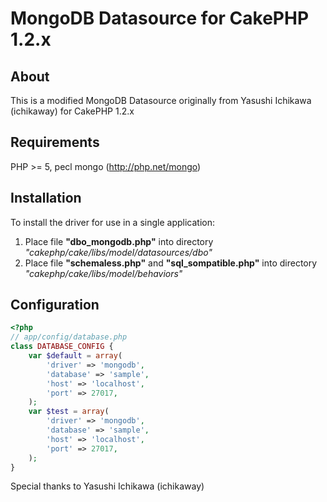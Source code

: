 # MongoDB Datasource for CakePHP 1.2.x

## About
This is a modified MongoDB Datasource originally from Yasushi Ichikawa (ichikaway) for CakePHP 1.2.x

## Requirements
PHP >= 5, pecl mongo (http://php.net/mongo)

## Installation
To install the driver for use in a single application:<br>
1. Place file __"dbo_mongodb.php"__ into directory _"cakephp/cake/libs/model/datasources/dbo"_<br>
2. Place file __"schemaless.php"__ and __"sql_sompatible.php"__ into directory _"cakephp/cake/libs/model/behaviors"_

## Configuration
```php
<?php
// app/config/database.php
class DATABASE_CONFIG {
	var $default = array(
		'driver' => 'mongodb',
		'database' => 'sample',
		'host' => 'localhost',
		'port' => 27017,
	);
	var $test = array(
		'driver' => 'mongodb',
		'database' => 'sample',
		'host' => 'localhost',
    	'port' => 27017,
	);
}
```
Special thanks to Yasushi Ichikawa (ichikaway)
